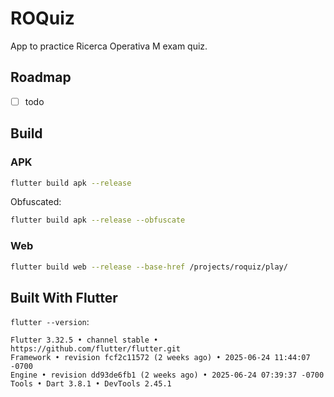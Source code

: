 # ROQuiz

App to practice Ricerca Operativa M exam quiz.

## Roadmap

- [ ] todo

## Build

### APK

```bash
flutter build apk --release
```

Obfuscated:

```bash
flutter build apk --release --obfuscate
```

### Web

```bash
flutter build web --release --base-href /projects/roquiz/play/
```

## Built With Flutter

`flutter --version`:

```basg
Flutter 3.32.5 • channel stable • https://github.com/flutter/flutter.git
Framework • revision fcf2c11572 (2 weeks ago) • 2025-06-24 11:44:07 -0700
Engine • revision dd93de6fb1 (2 weeks ago) • 2025-06-24 07:39:37 -0700
Tools • Dart 3.8.1 • DevTools 2.45.1
```